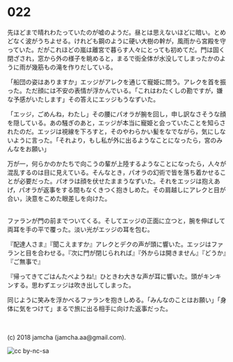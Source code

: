 # 022

先ほどまで晴れわたっていたのが嘘のようだ。昼とは思えないほどに暗い。とめどなく波がうちよせる。けれども鋼のように硬い大樹の幹が，風雨から宮殿を守っていた。だがこれほどの嵐は離宮で暮らす人々にとっても初めてだ。門は固く閉ざされ，窓から外の様子を眺めると，まるで街全体が水没してしまったかのように雨が幾筋もの滝を作りだしている。  

「船団の姿はありますか」エッジがアレクを通じて寵姫に問う。アレクを首を振った。ただ顔には不安の表情が浮かんでいる。「これはわたくしの勘ですが，嫌な予感がいたします」その答えにエッジもうなずいた。  

「エッジ，ごめんね，わたし」その腰にパオラが腕を回し，申し訳なさそうな顔を隠している。あの騒ぎのあと，エッジが本当に寵姫と会っていたことを知らされたのだ。エッジは視線を下ろすと，そのやわらかい髪をなでながら，気にしないように言った。「それより，もし私が外に出るようなことになったら，宮のみんなをお願い」  

万が一，何らかのかたちで向こうの輩が上陸するようなことになったら，人々が混乱するのは目に見えている。そんなとき，パオラの幻術で皆を落ち着かせることが必要だった。パオラは顔を伏せたままうなずいた。それをエッジは抱えあげ，パオラが返事をする間もなくきつく抱きしめた。その肩越しにアレクと目が合い，決意をこめた眼差しを向けた。  

<br>  
ファランが門の前までついてくる。そしてエッジの正面に立つと，腕を伸ばして両耳を手の平で覆った。淡い光がエッジの耳を包む。  

『配達人さま』『聞こえますか』アレクとデクの声が頭に響いた。エッジはファランと目を合わせる。『次に門が閉じられれば』『外からは開きません』『どうか』『ご無事で』  

『帰ってきてごはんたべようね!』ひときわ大きな声が耳に響いた。頭がキンキンする。思わずエッジは吹き出してしまった。  

同じように笑みを浮かべるファランを抱きしめる。「みんなのことはお願い」「身体に気をつけて」まるで旅に出る相手に向けた返事だった。  

<br>  
<br>  
(c) 2018 jamcha (jamcha.aa@gmail.com).  

![cc by-nc-sa](http://i.creativecommons.org/l/by-nc-sa/4.0/88x31.png)